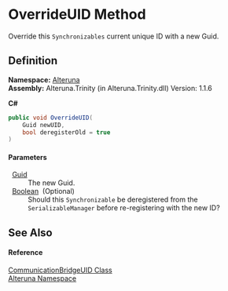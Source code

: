 # OverrideUID Method


Override this `Synchronizables` current unique ID with a new Guid.



## Definition
**Namespace:** <a href="N_Alteruna">Alteruna</a>  
**Assembly:** Alteruna.Trinity (in Alteruna.Trinity.dll) Version: 1.1.6

**C#**
``` C#
public void OverrideUID(
	Guid newUID,
	bool deregisterOld = true
)
```



#### Parameters
<dl><dt>  <a href="https://learn.microsoft.com/dotnet/api/system.guid" target="_blank" rel="noopener noreferrer">Guid</a></dt><dd>The new Guid.</dd><dt>  <a href="https://learn.microsoft.com/dotnet/api/system.boolean" target="_blank" rel="noopener noreferrer">Boolean</a>  (Optional)</dt><dd>Should this <code>Synchronizable</code> be deregistered from the <code>SerializableManager</code> before re-registering with the new ID?</dd></dl>

## See Also


#### Reference
<a href="T_Alteruna_CommunicationBridgeUID">CommunicationBridgeUID Class</a>  
<a href="N_Alteruna">Alteruna Namespace</a>  
